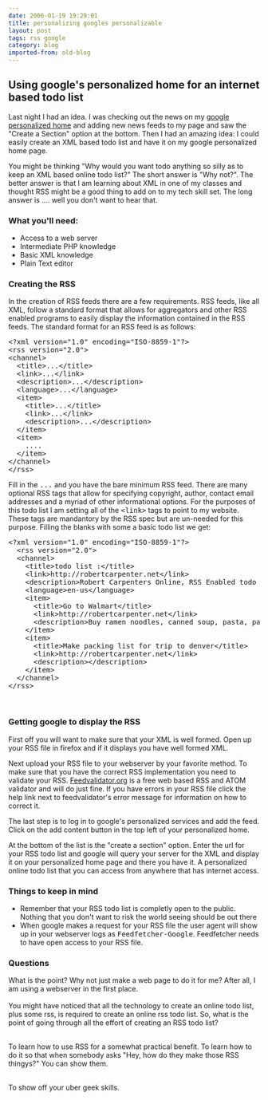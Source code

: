 ```yaml
---
date: 2006-01-19 19:29:01
title: personalizing googles personalizable
layout: post
tags: rss google
category: blog
imported-from: old-blog
---
```



<h2>Using google's personalized home for an internet based todo list</h2>
<p>
Last night I had an idea.  I was checking out the news on my <a href="http://google.com/">google personalized home</a> and adding new news feeds to my page and saw the "Create a Section" option at the bottom.  Then I had an amazing idea: I could easily create an XML based todo list and have it on my google personalized home page.
</p>
<p>
You might be thinking "Why would you want todo anything so silly as to keep an XML based online todo list?"  The short answer is "Why not?".  The better answer is that I am learning about XML in one of my classes and thought RSS might be a good thing to add on to my tech skill set. The long answer is .... well you don't want to hear that.
</p>

<h3>What you'll need:</h3>
<ul>
  <li>Access to a web server</li>
  <li>Intermediate PHP knowledge</li>
  <li>Basic XML knowledge</li>
  <li>Plain Text editor</li>
</ul>
<h3>Creating the RSS</h3>
<p>In the creation of RSS feeds there are a few requirements.  RSS feeds, like all XML, follow a standard format that allows for aggregators and other RSS enabled programs to easily display the information contained in the RSS feeds. The standard format for an RSS feed is as follows:</p>
<pre class="code">
&lt;?xml version="1.0" encoding="ISO-8859-1"?&gt;
&lt;rss version="2.0"&gt;
&lt;channel&gt;
  &lt;title&gt;...&lt;/title&gt;
  &lt;link&gt;...&lt;/link&gt;
  &lt;description&gt;...&lt;/description&gt;
  &lt;language&gt;...&lt;/language&gt;
  &lt;item&gt;
    &lt;title&gt;...&lt;/title&gt;
    &lt;link&gt;...&lt;/link&gt;
    &lt;description&gt;...&lt;/description&gt;
  &lt;/item&gt;
  &lt;item&gt;
    ....
  &lt;/item&gt;
&lt;/channel&gt;
&lt;/rss&gt;
</pre>
<p>
        Fill in the <tt>...</tt> and you have the bare minimum RSS feed. There are many optional RSS tags that allow for specifying copyright, author, contact email addresses and a myriad of other informational options.  For the purposes of this todo list I am setting all of the <tt>&lt;link&gt;</tt> tags to point to my website.  These tags are mandantory by the RSS spec but are un-needed for this purpose. Filling the blanks with some a basic todo list we get:
</p>
<pre class="code">
&lt;?xml version="1.0" encoding="ISO-8859-1"?&gt;
  &lt;rss version="2.0"&gt;
  &lt;channel&gt;
    &lt;title&gt;todo list :&lt;/title&gt;
    &lt;link&gt;http://robertcarpenter.net&lt;/link&gt;
    &lt;description&gt;Robert Carpenters Online, RSS Enabled todo List&lt;/description&gt;
    &lt;language&gt;en-us&lt;/language&gt;
    &lt;item&gt;
      &lt;title&gt;Go to Walmart&lt;/title&gt;
      &lt;link&gt;http://robertcarpenter.net&lt;/link&gt;
      &lt;description&gt;Buy ramen noodles, canned soup, pasta, pasta sauce&lt;/description&gt;
    &lt;/item&gt;
    &lt;item&gt;
      &lt;title&gt;Make packing list for trip to denver&lt;/title&gt;
      &lt;link&gt;http://robertcarpenter.net&lt;/link&gt;
      &lt;description&gt;&lt;/description&gt;
    &lt;/item&gt;
  &lt;/channel&gt;
&lt;/rss&gt;
</pre><br>
<h3>Getting google to display the RSS</h3>
<p>First off you will want to make sure that your XML is well formed.  Open up your RSS file in firefox and if it displays you have well formed XML.</p>
<p>Next upload your RSS file to your webserver by your favorite method.  To make sure that you have the correct RSS implementation you need to validate your RSS.  <a href="http://feedvalidator.org/">Feedvalidator.org</a> is a free web based RSS and ATOM validator and will do just fine.  If you have errors in your RSS file click the help link next to feedvalidator's error message for information on how to correct it.</p>
<p>The last step is to log in to google's personalized services and add the feed.  Click on the add content button in the top left of your personalized home.</p>
<p>At the bottom of the list is the "create a section" option.  Enter the url for your RSS todo list and google will query your server for the XML and display it on your personalized home page and there you have it.  A personalized online todo list that you can access from anywhere that has internet access.</p>
<h3>Things to keep in mind</h3>
<ul>
<li>Remember that your RSS todo list is completly open to the public.  Nothing that you don't want to risk the world seeing should be out there</li>
<li>When google makes a request for your RSS file the user agent will show up in your webserver logs as <tt>Feedfetcher-Google</tt>.  Feedfetcher needs to have open access to your RSS file.</li>
</ul>
<h3>Questions</h3>
What is the point? Why not just make a web page to do it for me? After all, I am using a webserver in the first place.<br><br>
You might have noticed that all the technology to create an online todo list, plus some rss, is required to create an online rss todo list.  So, what is the point of going through all the effort of creating an RSS todo list?  <br><br>

To learn how to use RSS for a somewhat practical benefit.  To learn how to do it so that when somebody asks "Hey, how do they make those RSS thingys?" You can show them.<br><br>

To show off your uber geek skills.<br>


<br><br>
